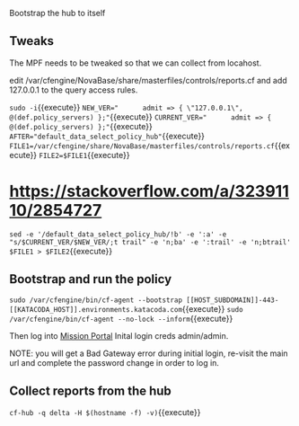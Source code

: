 Bootstrap the hub to itself


## Tweaks
The MPF needs to be tweaked so that we can collect from locahost.

edit /var/cfengine/NovaBase/share/masterfiles/controls/reports.cf and add 127.0.0.1 to the query access rules.

`sudo -i`{{execute}}
`NEW_VER="      admit => { \"127.0.0.1\", @(def.policy_servers) };"`{{execute}}
`CURRENT_VER="      admit => { @(def.policy_servers) };"`{{execute}}
`AFTER="default_data_select_policy_hub"`{{execute}}
`FILE1=/var/cfengine/share/NovaBase/masterfiles/controls/reports.cf`{{execute}}
`FILE2=$FILE1`{{execute}}

# https://stackoverflow.com/a/32391110/2854727
`sed -e '/default_data_select_policy_hub/!b' -e ':a' -e "s/$CURRENT_VER/$NEW_VER/;t trail" -e 'n;ba' -e ':trail' -e 'n;btrail' $FILE1 > $FILE2`{{execute}}

 
## Bootstrap and run the policy

`sudo /var/cfengine/bin/cf-agent --bootstrap [[HOST_SUBDOMAIN]]-443-[[KATACODA_HOST]].environments.katacoda.com`{{execute}}
`sudo /var/cfengine/bin/cf-agent --no-lock --inform`{{execute}}

Then log into [Mission Portal](https://[[HOST_SUBDOMAIN]]-443-[[KATACODA_HOST]].environments.katacoda.com)
Inital login creds admin/admin.

NOTE: you will get a Bad Gateway error during initial login, re-visit the main url and complete the password change in order to log in.

## Collect reports from the hub
`cf-hub -q delta -H $(hostname -f) -v)`{{execute}}
